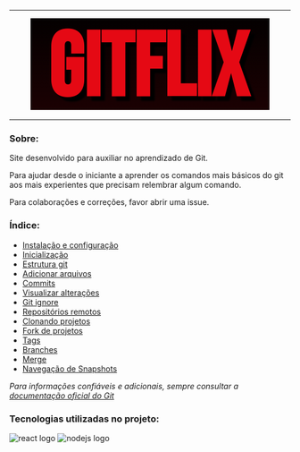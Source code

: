 ***

<div align="center"><a href="https://gitflix-br.vercel.app" target="_blank"><img src="./gitflix-logo.png" alt="Gitflix logo"/></a></div>

***
### Sobre:

Site desenvolvido para auxiliar no aprendizado de Git.

Para ajudar desde o iniciante a aprender os comandos mais básicos do git aos mais experientes que precisam relembrar algum comando.

Para colaborações e correções, favor abrir uma issue.

### Índice:

- [Instalação e configuração](https://gitflix-br.vercel.app/install)
- [Inicialização](https://gitflix-br.vercel.app/init)
- [Estrutura git](https://gitflix-br.vercel.app/structure)
- [Adicionar arquivos](https://gitflix-br.vercel.app/add)
- [Commits](https://gitflix-br.vercel.app/commit)
- [Visualizar alterações](https://gitflix-br.vercel.app/alts)
- [Git ignore](https://gitflix-br.vercel.app/ignore)
- [Repositórios remotos](https://gitflix-br.vercel.app/github)
- [Clonando projetos](https://gitflix-br.vercel.app/clone)
- [Fork de projetos](https://gitflix-br.vercel.app/fork)
- [Tags](https://gitflix-br.vercel.app/tags)
- [Branches](https://gitflix-br.vercel.app/branch)
- [Merge](https://gitflix-br.vercel.app/merge)
- [Navegação de Snapshots](https://gitflix-br.vercel.app/nav)

_Para informações confiáveis e adicionais, sempre consultar a [documentação oficial do Git](https://git-scm.com/doc)_

### Tecnologias utilizadas no projeto:
<img src="https://cdn.jsdelivr.net/gh/devicons/devicon/icons/react/react-original.svg" height="40" width="52" alt="react logo"  /> <img src="https://cdn.jsdelivr.net/gh/devicons/devicon/icons/nodejs/nodejs-original.svg" height="40" width="52" alt="nodejs logo"  />

